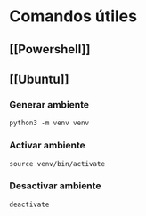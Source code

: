 # Comandos útiles
## [[Powershell]]


## [[Ubuntu]]
### Generar ambiente
````
python3 -m venv venv
````

### Activar ambiente
````
source venv/bin/activate
````

### Desactivar ambiente
````
deactivate
````